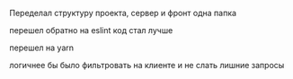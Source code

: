 Переделал структуру проекта, сервер и фронт одна папка

перешел обратно на eslint 
код стал лучше

перешел на yarn 

логичнее бы было фильтровать на клиенте и не слать лишние запросы
